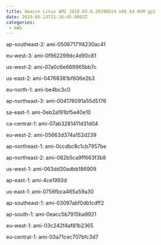 ```yaml
---
title: Amazon Linux AMI 2018.03.0.20190514 x86_64 HVM gp2
date: 2019-05-13T21:16:45.000ZZ
categories:
 - AWS
---
```


ap-southeast-2: ami-05067171f4230ac41

eu-west-3: ami-0f962299dc4d90c81

us-west-2: ami-07a0c6e669965bb7c

us-east-2: ami-04768381bf606e2b3

eu-north-1: ami-be4bc3c0

ap-northeast-3: ami-004176091a55d5176

sa-east-1: ami-0eb2a191bf5e40e10

ca-central-1: ami-07ab3281411d31d04

eu-west-2: ami-05663d374a152d239

ap-northeast-1: ami-0ccdbc8c1cb7957be

ap-northeast-2: ami-082b5ca9ff663f3b8

us-west-1: ami-063dd30adbb186909

ap-east-1: ami-4ce1993d

us-east-1: ami-0756fbca465a59a30

ap-southeast-1: ami-03097abf0db1cdff2

ap-south-1: ami-0eacc5b7915ba9921

eu-west-1: ami-03c242f4af81b2365

eu-central-1: ami-03a71cec707bfc3d7


